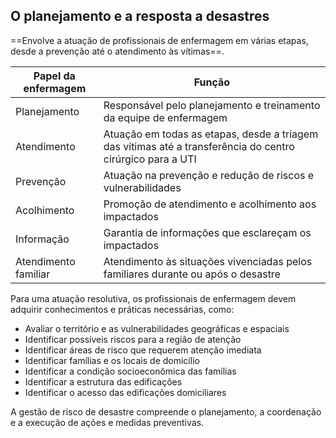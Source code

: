 ## O planejamento e a resposta a desastres

==Envolve a atuação de profissionais de enfermagem em várias etapas, desde a prevenção até o atendimento às vítimas==.

| Papel da enfermagem  | Função                                                                                                     |
| -------------------- | ---------------------------------------------------------------------------------------------------------- |
| Planejamento         | Responsável pelo planejamento e treinamento da equipe de enfermagem                                        |
| Atendimento          | Atuação em todas as etapas, desde a triagem das vítimas até a transferência do centro cirúrgico para a UTI |
| Prevenção            | Atuação na prevenção e redução de riscos e vulnerabilidades                                                |
| Acolhimento          | Promoção de atendimento e acolhimento aos impactados                                                       |
| Informação           | Garantia de informações que esclareçam os impactados                                                       |
| Atendimento familiar | Atendimento às situações vivenciadas pelos familiares durante ou após o desastre                           |

Para uma atuação resolutiva, os profissionais de enfermagem devem adquirir conhecimentos e práticas necessárias, como:

- Avaliar o território e as vulnerabilidades geográficas e espaciais
- Identificar possíveis riscos para a região de atenção
- Identificar áreas de risco que requerem atenção imediata
- Identificar famílias e os locais de domicílio
- Identificar a condição socioeconômica das famílias
- Identificar a estrutura das edificações
- Identificar o acesso das edificações domiciliares  

A gestão de risco de desastre compreende o planejamento, a coordenação e a execução de ações e medidas preventivas.
